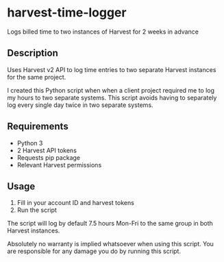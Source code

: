 # harvest-time-logger
Logs billed time to two instances of Harvest for 2 weeks in advance

## Description

Uses Harvest v2 API to log time entries to two separate Harvest instances for the same project.

I created this Python script when when a client project required me to log my hours to two separate systems. This script avoids having to separately log every single day twice in two separate systems.

## Requirements

- Python 3
- 2 Harvest API tokens
- Requests pip package
- Relevant Harvest permissions

## Usage

1. Fill in your account ID and harvest tokens
2. Run the script

The script will log by default 7.5 hours Mon-Fri to the same group in both Harvest instances.

Absolutely no warranty is implied whatsoever when using this script.
You are responsible for any damage you do by running this script.
